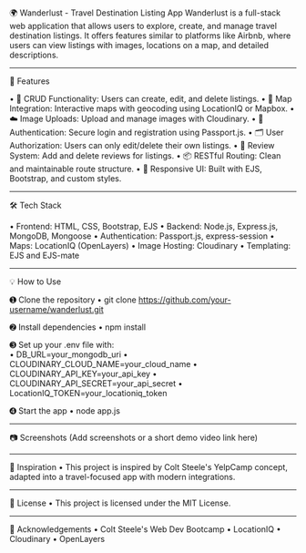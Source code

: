 🌍 Wanderlust - Travel Destination Listing App
Wanderlust is a full-stack web application that allows users to explore, create, and manage travel destination listings. 
It offers features similar to platforms like Airbnb, where users can view listings with images, locations on a map, and detailed descriptions.

---

🚀 Features

• 📝 CRUD Functionality: Users can create, edit, and delete listings.
• 📍 Map Integration: Interactive maps with geocoding using LocationIQ or Mapbox.
• ☁️ Image Uploads: Upload and manage images with Cloudinary.
• 🔐 Authentication: Secure login and registration using Passport.js.
• 🗂️ User Authorization: Users can only edit/delete their own listings.
• 💬 Review System: Add and delete reviews for listings.
• 📦 RESTful Routing: Clean and maintainable route structure.
• 🎨 Responsive UI: Built with EJS, Bootstrap, and custom styles.

---

🛠️ Tech Stack

• Frontend: HTML, CSS, Bootstrap, EJS
• Backend: Node.js, Express.js, MongoDB, Mongoose
• Authentication: Passport.js, express-session
• Maps: LocationIQ (OpenLayers)
• Image Hosting: Cloudinary
• Templating: EJS and EJS-mate

---

💡 How to Use

➊ Clone the repository
• git clone https://github.com/your-username/wanderlust.git

➋ Install dependencies
• npm install

➌ Set up your .env file with:  
• DB_URL=your_mongodb_uri
• CLOUDINARY_CLOUD_NAME=your_cloud_name
• CLOUDINARY_API_KEY=your_api_key
• CLOUDINARY_API_SECRET=your_api_secret
• LocationIQ_TOKEN=your_locationiq_token

➍ Start the app
• node app.js

---

📷 Screenshots
(Add screenshots or a short demo video link here)

---

🧠 Inspiration
• This project is inspired by Colt Steele's YelpCamp concept, adapted into a travel-focused app with modern integrations.

---

📄 License
• This project is licensed under the MIT License.

---

🙌 Acknowledgements
• Colt Steele's Web Dev Bootcamp
• LocationIQ
• Cloudinary
• OpenLayers



